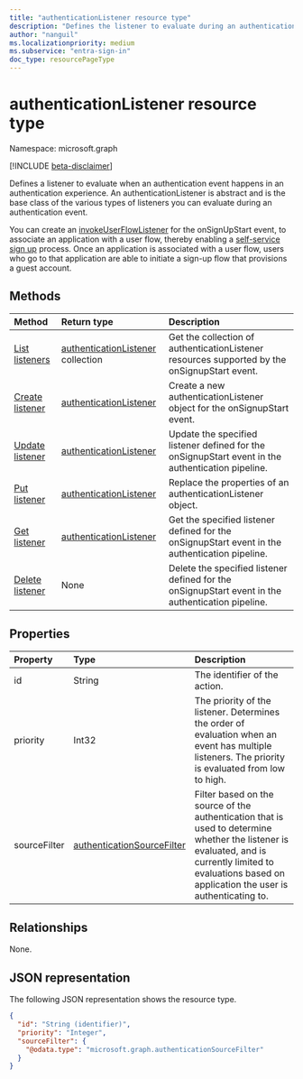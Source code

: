 ```yaml
---
title: "authenticationListener resource type"
description: "Defines the listener to evaluate during an authentication event."
author: "nanguil"
ms.localizationpriority: medium
ms.subservice: "entra-sign-in"
doc_type: resourcePageType
---
```


# authenticationListener resource type

Namespace: microsoft.graph

[!INCLUDE [beta-disclaimer](../../includes/beta-disclaimer.md)]

Defines a listener to evaluate when an authentication event happens in an authentication experience. An authenticationListener is abstract and is the base class of the various types of listeners you can evaluate during an authentication event. 

You can create an [invokeUserFlowListener](../resources/invokeuserflowlistener.md) for the onSignUpStart event, to associate an application with a user flow, thereby enabling a [self-service sign up](/azure/active-directory/external-identities/self-service-sign-up-overview) process. Once an application is associated with a user flow, users who go to that application are able to initiate a sign-up flow that provisions a guest account.

## Methods

|Method|Return type|Description|
|:---|:---|:---|
|[List listeners](../api/authenticationeventspolicy-list-onsignupstart.md)|[authenticationListener](../resources/authenticationlistener.md) collection|Get the collection of authenticationListener resources supported by the onSignupStart event.|
|[Create listener](../api/authenticationeventspolicy-post-onsignupstart.md)|[authenticationListener](../resources/authenticationlistener.md)|Create a new authenticationListener object for the onSignupStart event.|
|[Update listener](../api/authenticationlistener-update.md)|[authenticationListener](../resources/authenticationlistener.md)|Update the specified listener defined for the onSignupStart event in the authentication pipeline.|
|[Put listener](../api/authenticationlistener-put.md)|[authenticationListener](../resources/authenticationlistener.md)|Replace the properties of an authenticationListener object.|
|[Get listener](../api/authenticationlistener-get.md)|[authenticationListener](../resources/authenticationlistener.md)|Get the specified listener defined for the onSignupStart event in the authentication pipeline.|
|[Delete listener](../api/authenticationlistener-delete.md)|None|Delete the specified listener defined for the onSignupStart event in the authentication pipeline.|

## Properties

|Property|Type|Description|
|:---|:---|:---|
|id|String|The identifier of the action.|
|priority|Int32|The priority of the listener. Determines the order of evaluation when an event has multiple listeners. The priority is evaluated from low to high.|
|sourceFilter|[authenticationSourceFilter](../resources/authenticationsourcefilter.md)|Filter based on the source of the authentication that is used to determine whether the listener is evaluated, and is currently limited to evaluations based on application the user is authenticating to.|

## Relationships

None.

## JSON representation

The following JSON representation shows the resource type.
<!-- {
  "blockType": "resource",
  "keyProperty": "id",
  "@odata.type": "microsoft.graph.authenticationListener",
  "openType": false
}
-->

``` json
{
  "id": "String (identifier)",
  "priority": "Integer",
  "sourceFilter": {
    "@odata.type": "microsoft.graph.authenticationSourceFilter"
  }
}
```
